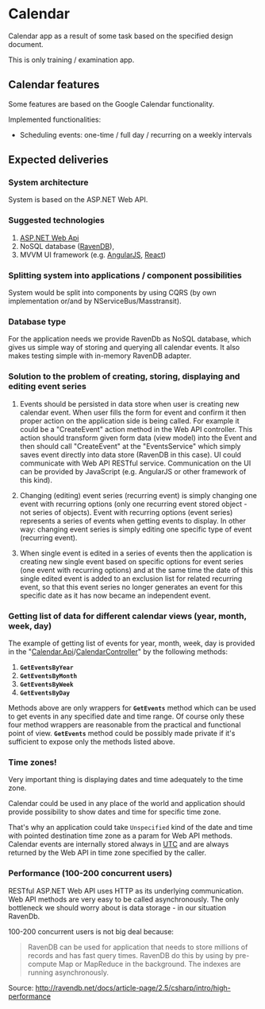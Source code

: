 # Calendar
Calendar app as a result of some task based on the specified design document.

This is only training / examination app.

## Calendar features
Some features are based on the Google Calendar functionality.

Implemented functionalities:

- Scheduling events: one-time / full day / recurring on a weekly intervals

## Expected deliveries

### System architecture
System is based on the ASP.NET Web API.

### Suggested technologies
1. [ASP.NET Web Api](http://www.asp.net/web-api)
2. NoSQL database ([RavenDB](http://ravendb.net/)), 
3. MVVM UI framework (e.g. [AngularJS](https://angularjs.org/), [React](http://facebook.github.io/react/))

### Splitting system into applications / component possibilities
System would be split into components by using CQRS (by own implementation or/and by NServiceBus/Masstransit).

### Database type
For the application needs we provide RavenDb as NoSQL database, which gives us simple way of storing and querying all calendar events. 
It also makes testing simple with in-memory RavenDB adapter.

### Solution to the problem of creating, storing, displaying and editing event series
1. Events should be persisted in data store when user is creating new calendar event. 
When user fills the form for event and confirm it then proper action on the application side is being called. For example it could be a "CreateEvent" action method in the Web API controller.
This action should transform given form data (view model) into the Event and then should call "CreateEvent" at the "EventsService" which simply saves event directly into data store (RavenDB in this case).
UI could communicate with Web API RESTful service. Communication on the UI can be provided by JavaScript (e.g. AngularJS or other framework of this kind).

2. Changing (editing) event series (recurring event) is simply changing one event with recurring options (only one recurring event stored object - not series of objects). Event with recurring options (event series) represents a series of events when getting events to display. 
In other way: changing event series is simply editing one specific type of event (recurring event).

3. When single event is edited in a series of events then the application is creating new single event based on  specific options for event series (one event with recurring options) and at the same time the date of this single edited event is added to an exclusion list for related recurring event, so that this event series no longer generates an event for this specific date as it has now became an independent event.

### Getting list of data for different calendar views (year, month, week, day)
The example of getting list of events for year, month, week, day is provided in the "[Calendar.Api](https://github.com/freud/Calendar/tree/master/Calendar.Api)/[CalendarController](https://github.com/freud/Calendar/blob/master/Calendar.Api/Controllers/CalendarController.cs)" by the following methods:

1. **`GetEventsByYear`**
2. **`GetEventsByMonth`**
3. **`GetEventsByWeek`**
4. **`GetEventsByDay`**

Methods above are only wrappers for **`GetEvents`** method which can be used to get events in any specified date and time range.
Of course only these four method wrappers are reasonable from the practical and functional point of view. **`GetEvents`** method could be possibly made private if it's sufficient to expose only the methods listed above.

### Time zones!
Very important thing is displaying dates and time adequately to the time zone.

Calendar could be used in any place of the world and application should provide possibility to show dates and time for specific time zone.

That's why an application could take `Unspecified` kind of the date and time with pointed destination time zone as a param for Web API methods.
Calendar events are internally stored always in [UTC](http://en.wikipedia.org/wiki/UTC) and are always returned by the Web API in time zone specified by the caller.

### Performance (100-200 concurrent users)
RESTful ASP.NET Web API uses HTTP as its underlying communication.
Web API methods are very easy to be called asynchronously. 
The only bottleneck we should worry about is data storage - in our situation RavenDb.

100-200 concurrent users is not big deal because:
> RavenDB can be used for application that needs to store millions of records and has fast query times.
> RavenDB do this by using by pre-compute Map or MapReduce in the background. The indexes are running asynchronously. 

Source: http://ravendb.net/docs/article-page/2.5/csharp/intro/high-performance

